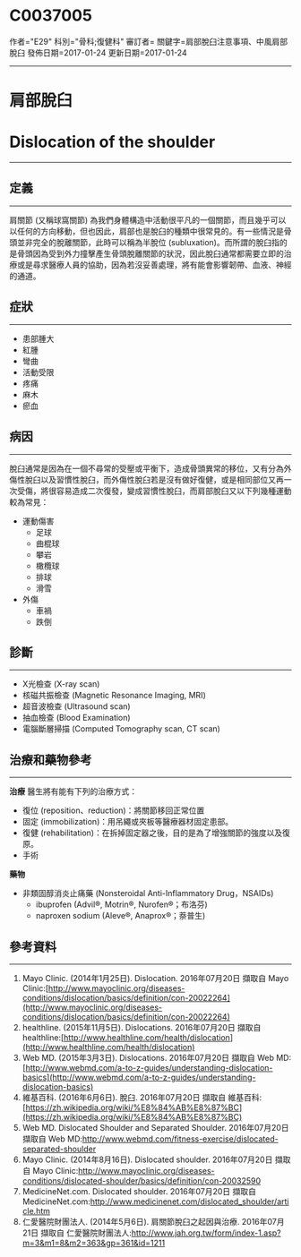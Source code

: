 # C0037005
作者="E29"
科別="骨科;復健科"
審訂者=
關鍵字=肩部脫臼注意事項、中風肩部脫臼
發佈日期=2017-01-24
更新日期=2017-01-24

----------
# 肩部脫臼
# Dislocation of the shoulder
----------
## 定義
----------

肩關節 (又稱球窩關節) 為我們身體構造中活動很平凡的一個關節，而且幾乎可以以任何的方向移動，但也因此，肩部也是脫臼的種類中很常見的。有一些情況是骨頭並非完全的脫離關節，此時可以稱為半脫位 (subluxation)。而所謂的脫臼指的是骨頭因為受到外力撞擊產生骨頭脫離關節的狀況，因此脫臼通常都需要立即的治療或是尋求醫療人員的協助，因為若沒妥善處理，將有能會影響韌帶、血液、神經的通道。

## 症狀
----------
- 患部腫大
- 紅腫
- 彎曲
- 活動受限
- 疼痛
- 麻木
- 瘀血
## 病因
----------

脫臼通常是因為在一個不尋常的受壓或平衡下，造成骨頭異常的移位，又有分為外傷性脫臼以及習慣性脫臼，而外傷性脫臼若是沒有做好復健，或是相同部位又再一次受傷，將很容易造成二次復發，變成習慣性脫臼，而肩部脫臼又以下列幾種運動較為常見：

- 運動傷害
  - 足球
  - 曲棍球
  - 攀岩
  - 橄欖球
  - 排球
  - 滑雪
- 外傷
  - 車禍
  - 跌倒
## 診斷
----------
- X光檢查 (X-ray scan)
- 核磁共振檢查 (Magnetic Resonance Imaging, MRI)
- 超音波檢查 (Ultrasound scan)
- 抽血檢查 (Blood Examination)
- 電腦斷層掃描 (Computed Tomography scan, CT scan)
## 治療和藥物參考
----------

**治療**
醫生將有能有下列的治療方式：

- 復位 (reposition、reduction)：將關節移回正常位置
- 固定 (immobilization)：用吊繩或夾板等醫療器材固定患部。
- 復健 (rehabilitation)：在拆掉固定器之後，目的是為了增強關節的強度以及復原。
- 手術

**藥物**

- 非類固醇消炎止痛藥 (Nonsteroidal Anti-Inflammatory Drug，NSAIDs)
  - ibuprofen (Advil®, Motrin®, Nurofen®；布洛芬)
  - naproxen sodium (Aleve®, Anaprox®；萘普生)
## 參考資料
----------
1. Mayo Clinic. (2014年1月25日). Dislocation. 2016年07月20日 擷取自 Mayo Clinic:[http://www.mayoclinic.org/diseases-conditions/dislocation/basics/definition/con-20022264](http://www.mayoclinic.org/diseases-conditions/dislocation/basics/definition/con-20022264)
2. healthline. (2015年11月5日). Dislocations. 2016年07月20日 擷取自 healthline:[http://www.healthline.com/health/dislocation](http://www.healthline.com/health/dislocation)
3. Web MD. (2015年3月3日). Dislocations. 2016年07月20日 擷取自 Web MD:[http://www.webmd.com/a-to-z-guides/understanding-dislocation-basics](http://www.webmd.com/a-to-z-guides/understanding-dislocation-basics)
4. 維基百科. (2016年6月6日). 脫臼. 2016年07月20日 擷取自 維基百科:[https://zh.wikipedia.org/wiki/%E8%84%AB%E8%87%BC](https://zh.wikipedia.org/wiki/%E8%84%AB%E8%87%BC)
5. Web MD. Dislocated Shoulder and Separated Shoulder. 2016年07月20日 擷取自 Web MD:http://www.webmd.com/fitness-exercise/dislocated-separated-shoulder
6. Mayo Clinic. (2014年8月16日). Dislocated shoulder. 2016年07月20日 擷取自 Mayo Clinic:http://www.mayoclinic.org/diseases-conditions/dislocated-shoulder/basics/definition/con-20032590
7. MedicineNet.com. Dislocated shoulder. 2016年07月20日 擷取自 MedicineNet.com:http://www.medicinenet.com/dislocated_shoulder/article.htm
8. 仁愛醫院財團法人. (2014年5月6日). 肩關節脫臼之起因與治療. 2016年07月21日 擷取自 仁愛醫院財團法人:http://www.jah.org.tw/form/index-1.asp?m=3&m1=8&m2=363&gp=361&id=1211



